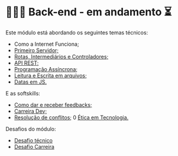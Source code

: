 # 👩🏼‍💻 Back-end - em andamento ⏳

Este módulo está abordando os seguintes temas técnicos: 

- Como a Internet Funciona;
- [Primeiro Servidor;](exercicios-backend-primeiro-servidor/README.md)
- [Rotas, Intermediários e Controladores;](exercicios-backend-rotas-intermediarios-controladores/README.md)
- [API REST;](exercicios-backend-api-rest/README.md)
- [Programação Assíncrona;](exercicios-backend-programacao-assincrona/README.md)
- [Leitura e Escrita em arquivos;](exercicios-backend-leitura-escrita-arquivos/README.md)
- [Datas em JS.]()


E as softskills:

- [Como dar e receber feedbacks;](carreiras/carreiras.md)
- [Carreira Dev;](carreiras/carreiras.md)
- [Resolução de conflitos;](carreiras/carreiras.md)
0 [Ética em Tecnologia.](carreiras/carreiras.md)

Desafios do módulo:

- [Desafio técnico]()
- [Desafio Carreira]()